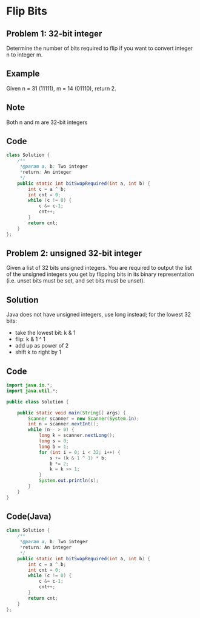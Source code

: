 Flip Bits
===



Problem 1: 32-bit integer
-------

Determine the number of bits required to flip if you want to convert integer n to integer m.

Example
-------

Given n = 31 (11111), m = 14 (01110), return 2.

Note
----

Both n and m are 32-bit integers

Code
----

```java
class Solution {
    /**
     *@param a, b: Two integer
     *return: An integer
     */
    public static int bitSwapRequired(int a, int b) {
        int c = a ^ b;
        int cnt = 0;
        while (c != 0) {
            c &= c-1;
            cnt++;
        }
        return cnt;
    }
};
```

Problem 2: unsigned 32-bit integer
-------------------------

Given a list of 32 bits unsigned integers. You are required to output the list of the unsigned integers you get by flipping bits in its binary representation (i.e. unset bits must be set, and set bits must be unset).


Solution
--------

Java does not have unsigned integers, use long instead; for the lowest 32 bits:

* take the lowest bit: k & 1
* flip: k & 1 ^ 1
* add up as power of 2
* shift k to right by 1

Code
----

```java
import java.io.*;
import java.util.*;

public class Solution {

    public static void main(String[] args) {
        Scanner scanner = new Scanner(System.in);
        int n = scanner.nextInt();
        while (n-- > 0) {
            long k = scanner.nextLong();
            long s = 0;
            long b = 1;
            for (int i = 0; i < 32; i++) {
                s += (k & 1 ^ 1) * b;
                b *= 2;
                k = k >> 1;
            }
            System.out.println(s);
        }
    }
}
```
    

Code(Java)
----------

```java
class Solution {
    /**
     *@param a, b: Two integer
     *return: An integer
     */
    public static int bitSwapRequired(int a, int b) {
        int c = a ^ b;
        int cnt = 0;
        while (c != 0) {
            c &= c-1;
            cnt++;
        }
        return cnt;
    }
};

```